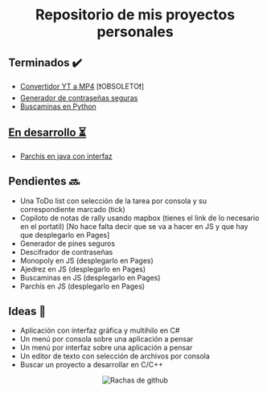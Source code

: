<h1 align="center">Repositorio de mis proyectos personales</h1>

<h2>Terminados ✔️</h2>
<ul>
  <li><a href="https://github.com/MigFeH/Proyectos/tree/main/Python/Convertidor%20yt%20a%20mp4" title="Enlace al código del convertidor YT a MP4">Convertidor YT a MP4</a> [❗OBSOLETO❗]</li>
  <li><a href="https://github.com/MigFeH/Proyectos/tree/main/Python/Generador%20de%20contraseñas" title="Enlace al código del generador de contraseñas seguras">Generador de contraseñas seguras</a></li>
  <li><a href="https://github.com/MigFeH/Proyectos/tree/main/Python/Casa%20de%20los%20juegos" title="Enlace al código del buscaminas en Python">Buscaminas en Python</li>
</ul>

<h2>En desarrollo ⏳</h2>
<ul>
  <li><a href="https://github.com/MigFeH/Proyectos/tree/main/Java/Parchís" title="Enlace al código del parchis desarrollado en java con interfaz gráfica">Parchís en java con interfaz</a></li>
</ul>

<h2>Pendientes 🔜</h2>
<ul>
  <li>Una ToDo list con selección de la tarea por consola y su correspondiente marcado (tick)</li>
  <li>Copiloto de notas de rally usando mapbox (tienes el link de lo necesario en el portatil) [No hace falta decir que se va a hacer en JS y que hay que desplegarlo en Pages]</li>
  <li>Generador de pines seguros</li>
  <li>Descifrador de contraseñas</li>
  <li>Monopoly en JS (desplegarlo en Pages)</li>
  <li>Ajedrez en JS (desplegarlo en Pages)</li>
  <li>Buscaminas en JS (desplegarlo en Pages)</li>
  <li>Parchís en JS (desplegarlo en Pages)</li>
</ul>

<h2>Ideas 💭</h2>
<ul>
  <li>Aplicación con interfaz gráfica y multihilo en C#</li>
  <li>Un menú por consola sobre una aplicación a pensar</li>
  <li>Un menú por interfaz sobre una aplicación a pensar</li>
  <li>Un editor de texto con selección de archivos por consola</li>
  <li>Buscar un proyecto a desarrollar en C/C++</li>
</ul>

<div align="center">
  <img src="https://github-readme-streak-stats.herokuapp.com?user=MigFeH&theme=buefy-dark" alt="Rachas de github" />
</div>
